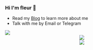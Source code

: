 ### Hi I'm fleur 👋

- Read my [Blog](https://blog.csdn.net/m0_62811051?type=blog) to learn more about me
- Talk with me by Email or Telegram

<img align="center" src="https://github-readme-stats.vercel.app/api?username=Fleurxxx&show_icons=true">
<div align="center">
	<img  src="https://github-readme-streak-stats.herokuapp.com/?user=sun0225SUN" />
</div>
<div align="center">
	<img  src="https://github-readme-stats.vercel.app/api/top-langs/?username=Fleurxxx&hide_title=true&hide_border=true&layout=compact&langs_count=6&text_color=000&icon_color=fff&theme=graywhite" />
</div>
<!--
**Fleurxxx/Fleurxxx** is a ✨ _special_ ✨ repository because its `README.md` (this file) appears on your GitHub profile.

Here are some ideas to get you started:

- 🔭 I’m currently working on ...
- 🌱 I’m currently learning ...
- 👯 I’m looking to collaborate on ...
- 🤔 I’m looking for help with ...
- 💬 Ask me about ...
- 📫 How to reach me: ...
- 😄 Pronouns: ...
- ⚡ Fun fact: ...
-->

